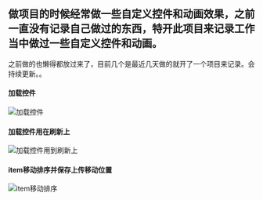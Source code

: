 ## 做项目的时候经常做一些自定义控件和动画效果，之前一直没有记录自己做过的东西，特开此项目来记录工作当中做过一些自定义控件和动画。
之前做的也懒得都放过来了，目前几个是最近几天做的就开了一个项目来记录。会持续更新。。


#### 加载控件
![加载控件](https://raw.githubusercontent.com/ljqloveyou123/UiAndAnimations/master/gif/loading.gif)

#### 加载控件用在刷新上
![加载控件用到刷新上](https://raw.githubusercontent.com/ljqloveyou123/UiAndAnimations/master/gif/%E5%88%B7%E6%96%B0.gif)

#### item移动排序并保存上传移动位置
![item移动排序](https://raw.githubusercontent.com/ljqloveyou123/UiAndAnimations/master/gif/%E7%A7%BB%E5%8A%A8.gif)
